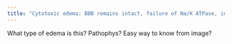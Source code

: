 ```yaml
---
title: "Cytotoxic edema: BBB remains intact, failure of Na/K ATPase, involve astrocytes --&gt; GRAY MATTER INVOLVED (loss of normal G/W interface here)"
---
```

What type of edema is this? Pathophys? Easy way to know from image?

